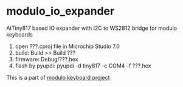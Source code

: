 # modulo_io_expander
AtTiny817 based IO expander with I2C to WS2812 bridge for modulo keyboards

1. open ???.cproj file in Microchip Studio 7.0
2. build: Build >> Build ???
3. firmware: Debug/???.hex
4. flash by pyupdi: pyupdi -d tiny817 -c COM4 -f ???.hex

This is a part of [modulo keyboard project](https://github.com/tadakado/modulo)
